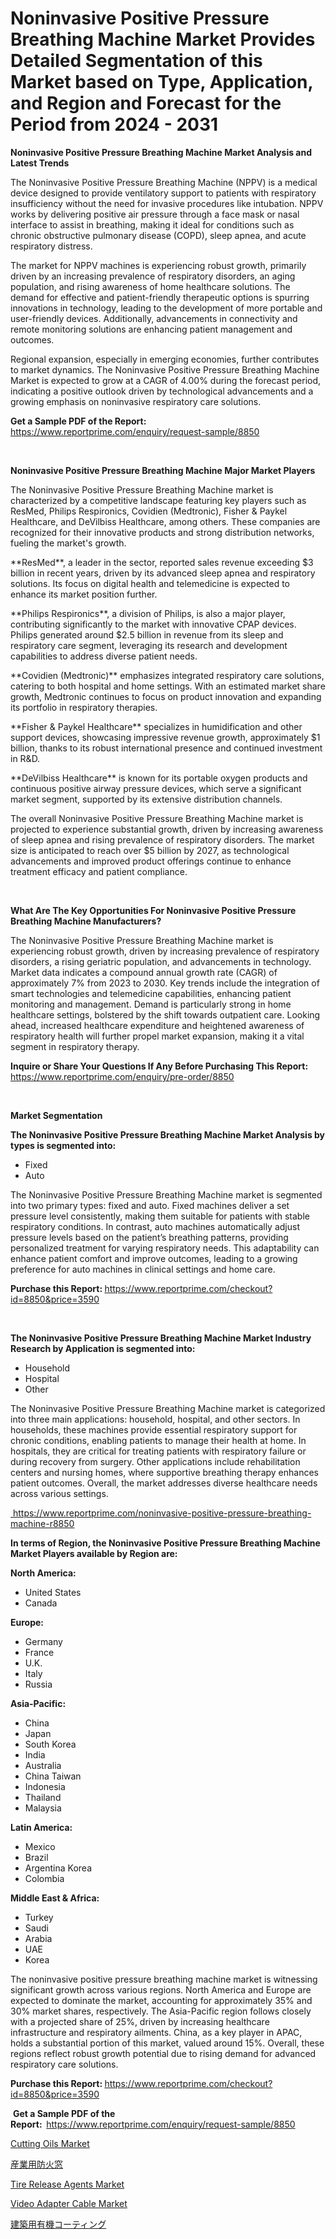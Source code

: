 <p><h1>Noninvasive Positive Pressure Breathing Machine Market Provides Detailed Segmentation of this Market based on Type, Application, and Region and Forecast for the Period from 2024 - 2031</h1></p><p><strong>Noninvasive Positive Pressure Breathing Machine Market Analysis and Latest Trends</strong></p>
<p><p>The Noninvasive Positive Pressure Breathing Machine (NPPV) is a medical device designed to provide ventilatory support to patients with respiratory insufficiency without the need for invasive procedures like intubation. NPPV works by delivering positive air pressure through a face mask or nasal interface to assist in breathing, making it ideal for conditions such as chronic obstructive pulmonary disease (COPD), sleep apnea, and acute respiratory distress.</p><p>The market for NPPV machines is experiencing robust growth, primarily driven by an increasing prevalence of respiratory disorders, an aging population, and rising awareness of home healthcare solutions. The demand for effective and patient-friendly therapeutic options is spurring innovations in technology, leading to the development of more portable and user-friendly devices. Additionally, advancements in connectivity and remote monitoring solutions are enhancing patient management and outcomes.</p><p>Regional expansion, especially in emerging economies, further contributes to market dynamics. The Noninvasive Positive Pressure Breathing Machine Market is expected to grow at a CAGR of 4.00% during the forecast period, indicating a positive outlook driven by technological advancements and a growing emphasis on noninvasive respiratory care solutions.</p></p>
<p><strong>Get a Sample PDF of the Report:&nbsp;</strong> <a href="https://www.reportprime.com/enquiry/request-sample/8850">https://www.reportprime.com/enquiry/request-sample/8850</a></p>
<p>&nbsp;</p>
<p><strong>Noninvasive Positive Pressure Breathing Machine Major Market Players</strong></p>
<p><p>The Noninvasive Positive Pressure Breathing Machine market is characterized by a competitive landscape featuring key players such as ResMed, Philips Respironics, Covidien (Medtronic), Fisher & Paykel Healthcare, and DeVilbiss Healthcare, among others. These companies are recognized for their innovative products and strong distribution networks, fueling the market's growth.</p><p>**ResMed**, a leader in the sector, reported sales revenue exceeding $3 billion in recent years, driven by its advanced sleep apnea and respiratory solutions. Its focus on digital health and telemedicine is expected to enhance its market position further.</p><p>**Philips Respironics**, a division of Philips, is also a major player, contributing significantly to the market with innovative CPAP devices. Philips generated around $2.5 billion in revenue from its sleep and respiratory care segment, leveraging its research and development capabilities to address diverse patient needs.</p><p>**Covidien (Medtronic)** emphasizes integrated respiratory care solutions, catering to both hospital and home settings. With an estimated market share growth, Medtronic continues to focus on product innovation and expanding its portfolio in respiratory therapies.</p><p>**Fisher & Paykel Healthcare** specializes in humidification and other support devices, showcasing impressive revenue growth, approximately $1 billion, thanks to its robust international presence and continued investment in R&D. </p><p>**DeVilbiss Healthcare** is known for its portable oxygen products and continuous positive airway pressure devices, which serve a significant market segment, supported by its extensive distribution channels.</p><p>The overall Noninvasive Positive Pressure Breathing Machine market is projected to experience substantial growth, driven by increasing awareness of sleep apnea and rising prevalence of respiratory disorders. The market size is anticipated to reach over $5 billion by 2027, as technological advancements and improved product offerings continue to enhance treatment efficacy and patient compliance.</p></p>
<p>&nbsp;</p>
<p><strong>What Are The Key Opportunities For Noninvasive Positive Pressure Breathing Machine Manufacturers?</strong></p>
<p><p>The Noninvasive Positive Pressure Breathing Machine market is experiencing robust growth, driven by increasing prevalence of respiratory disorders, a rising geriatric population, and advancements in technology. Market data indicates a compound annual growth rate (CAGR) of approximately 7% from 2023 to 2030. Key trends include the integration of smart technologies and telemedicine capabilities, enhancing patient monitoring and management. Demand is particularly strong in home healthcare settings, bolstered by the shift towards outpatient care. Looking ahead, increased healthcare expenditure and heightened awareness of respiratory health will further propel market expansion, making it a vital segment in respiratory therapy.</p></p>
<p><strong>Inquire or Share Your Questions If Any Before Purchasing This Report:</strong> <a href="https://www.reportprime.com/enquiry/pre-order/8850">https://www.reportprime.com/enquiry/pre-order/8850</a></p>
<p>&nbsp;</p>
<p><strong>Market Segmentation</strong></p>
<p><strong>The Noninvasive Positive Pressure Breathing Machine Market Analysis by types is segmented into:</strong></p>
<p><ul><li>Fixed</li><li>Auto</li></ul></p>
<p><p>The Noninvasive Positive Pressure Breathing Machine market is segmented into two primary types: fixed and auto. Fixed machines deliver a set pressure level consistently, making them suitable for patients with stable respiratory conditions. In contrast, auto machines automatically adjust pressure levels based on the patient’s breathing patterns, providing personalized treatment for varying respiratory needs. This adaptability can enhance patient comfort and improve outcomes, leading to a growing preference for auto machines in clinical settings and home care.</p></p>
<p><strong>Purchase this Report:&nbsp;</strong><a href="https://www.reportprime.com/checkout?id=8850&price=3590">https://www.reportprime.com/checkout?id=8850&price=3590</a></p>
<p>&nbsp;</p>
<p><strong>The Noninvasive Positive Pressure Breathing Machine Market Industry Research by Application is segmented into:</strong></p>
<p><ul><li>Household</li><li>Hospital</li><li>Other</li></ul></p>
<p><p>The Noninvasive Positive Pressure Breathing Machine market is categorized into three main applications: household, hospital, and other sectors. In households, these machines provide essential respiratory support for chronic conditions, enabling patients to manage their health at home. In hospitals, they are critical for treating patients with respiratory failure or during recovery from surgery. Other applications include rehabilitation centers and nursing homes, where supportive breathing therapy enhances patient outcomes. Overall, the market addresses diverse healthcare needs across various settings.</p></p>
<p><a href="https://www.reportprime.com/noninvasive-positive-pressure-breathing-machine-r8850">&nbsp;https://www.reportprime.com/noninvasive-positive-pressure-breathing-machine-r8850</a></p>
<p><strong>In terms of Region, the Noninvasive Positive Pressure Breathing Machine Market Players available by Region are:</strong></p>
<p>
    <p> <strong> North America: </strong>
        <ul>
            <li>United States</li>
            <li>Canada</li>
        </ul>
        </p> 
    <p> <strong> Europe: </strong>
        <ul>
            <li>Germany</li>
            <li>France</li>
            <li>U.K.</li>
            <li>Italy</li>
            <li>Russia</li>
        </ul>
        </p> 
    <p> <strong> Asia-Pacific: </strong>
        <ul>
            <li>China</li>
            <li>Japan</li>
            <li>South Korea</li>
            <li>India</li>
            <li>Australia</li>
            <li>China Taiwan</li>
            <li>Indonesia</li>
            <li>Thailand</li>
            <li>Malaysia</li>
        </ul>
        </p> 
    <p> <strong> Latin America: </strong>
        <ul>
            <li>Mexico</li>
            <li>Brazil</li>
            <li>Argentina Korea</li>
            <li>Colombia</li>
        </ul>
        </p> 
    <p> <strong> Middle East & Africa: </strong>
        <ul>
            <li>Turkey</li>
            <li>Saudi</li>
            <li>Arabia</li>
            <li>UAE</li>
            <li>Korea</li>
        </ul>
    </p>
    </p>
<p><p>The noninvasive positive pressure breathing machine market is witnessing significant growth across various regions. North America and Europe are expected to dominate the market, accounting for approximately 35% and 30% market shares, respectively. The Asia-Pacific region follows closely with a projected share of 25%, driven by increasing healthcare infrastructure and respiratory ailments. China, as a key player in APAC, holds a substantial portion of this market, valued around 15%. Overall, these regions reflect robust growth potential due to rising demand for advanced respiratory care solutions.</p></p>
<p><strong>Purchase this Report: </strong><a href="https://www.reportprime.com/checkout?id=8850&price=3590">https://www.reportprime.com/checkout?id=8850&price=3590</a></p>
<p>&nbsp;<strong>Get a Sample PDF of the Report:&nbsp;&nbsp;</strong><a href="https://www.reportprime.com/enquiry/request-sample/8850">https://www.reportprime.com/enquiry/request-sample/8850</a></p>
<p><strong></strong></p>
<p><p><a href="https://issuu.com/reportprime-2/docs/cutting-oils-market-size-2030.pptx_a45dd82c057601">Cutting Oils Market</a></p><p><a href="https://medium.com/@felicidadbucar3s/industrial-fire-windows-market-%E3%81%AE%E3%82%B0%E3%83%AD%E3%83%BC%E3%83%90%E3%83%AB%E5%B8%82%E5%A0%B4%E6%A6%82%E8%A6%81%E3%81%AF-%E4%B8%96%E7%95%8C%E3%81%8A%E3%82%88%E3%81%B3%E4%B8%BB%E8%A6%81%E5%B8%82%E5%A0%B4%E3%81%AB%E3%81%8A%E3%81%91%E3%82%8B%E6%A5%AD%E7%95%8C%E3%81%AB%E5%BD%B1%E9%9F%BF%E3%82%92%E4%B8%8E%E3%81%88%E3%82%8B%E4%B8%BB%E8%A6%81%E3%81%AA%E3%83%88%E3%83%AC%E3%83%B3%E3%83%89%E3%81%AB%E3%81%A4%E3%81%84%E3%81%A6-%E7%8B%AC%E8%87%AA%E3%81%AE%E8%A6%96%E7%82%B9%E3%82%92%E6%8F%90%E4%BE%9B%E3%81%97%E3%81%BE%E3%81%99-465eff6366f2">産業用防火窓</a></p><p><a href="https://www.linkedin.com/pulse/tire-release-agents-market-size-share-analysis-growth-trends-bmnvf?trackingId=ZWG4OhbIRd%2B2v8IQFyAxGA%3D%3D">Tire Release Agents Market</a></p><p><a href="https://medium.com/@jasmine.wilson5656/the-video-adapter-cable-market-is-anticipated-to-experience-significant-growth-with-a-projected-aefcbafed804">Video Adapter Cable Market</a></p><p><a href="https://medium.com/@felicidadbucar3s/building-organic-coatings-market-%E3%81%AE%E3%82%B0%E3%83%AD%E3%83%BC%E3%83%90%E3%83%AB%E5%B8%82%E5%A0%B4%E6%A6%82%E8%A6%81%E3%81%AF-%E4%B8%96%E7%95%8C%E3%81%8A%E3%82%88%E3%81%B3%E4%B8%BB%E8%A6%81%E5%B8%82%E5%A0%B4%E3%81%AB%E3%81%8A%E3%81%91%E3%82%8B%E6%A5%AD%E7%95%8C%E3%81%AB%E5%BD%B1%E9%9F%BF%E3%82%92%E4%B8%8E%E3%81%88%E3%82%8B%E4%B8%BB%E8%A6%81%E3%81%AA%E3%83%88%E3%83%AC%E3%83%B3%E3%83%89%E3%81%AB%E3%81%A4%E3%81%84%E3%81%A6-%E7%8B%AC%E8%87%AA%E3%81%AE%E8%A6%96%E7%82%B9%E3%82%92%E6%8F%90%E4%BE%9B%E3%81%97%E3%81%BE%E3%81%99-aea16cb482dd">建築用有機コーティング</a></p></p>